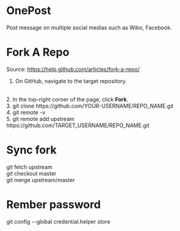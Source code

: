 OnePost
=======

Post message on multiple social medias such as Wibo, Facebook.


Fork A Repo
==========

Source: https://help.github.com/articles/fork-a-repo/
<br/>
1. On GitHub, navigate to the target repository.
<br/>
2. In the top-right corner of the page, click <b>Fork</b>.
<br/>
3. git clone https://github.com/YOUR-USERNAME/REPO_NAME.git
<br/>
4. git remote -v
<br/>
5. git remote add upstream https://github.com/TARGET_USERNAME/REPO_NAME.git
<br/>


Sync fork
========

git fetch upstream
<br/>
git checkout master
<br/>
git merge upstream/master

Rember password
==============
git config --global credential.helper store

